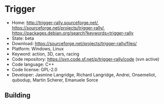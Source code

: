 # Trigger

- Home: http://trigger-rally.sourceforge.net/, https://sourceforge.net/projects/trigger-rally/, https://packages.debian.org/search?keywords=trigger-rally
- State: beta
- Download: https://sourceforge.net/projects/trigger-rally/files/
- Platform: Windows, Linux
- Keyword: action, 3D, cars, racing
- Code repository: https://svn.code.sf.net/p/trigger-rally/code (svn active)
- Code language: C++
- Code license: GPL-2.0
- Developer: Jasmine Langridge, Richard Langridge, Andrei, Onsemeliot, qubodup, Martin Scherer, Emanuele Sorce

## Building
